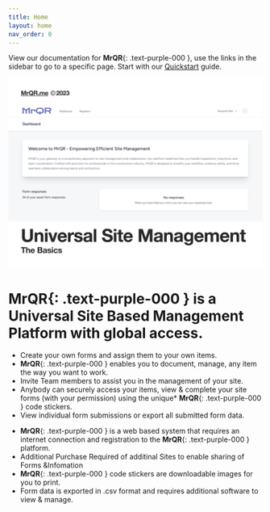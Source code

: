 ```yaml
---
title: Home
layout: home
nav_order: 0
---
```


View our documentation for 
**MrQR**{: .text-purple-000 }, use the links in the sidebar to go to a specific page. Start with our [Quickstart](https://docs.mrqr.me/quickstart/) guide.

![The Basics](/assets/images/MrQR%20-%20The%20Basics_Page_01.png "the basics")

# **MrQR**{: .text-purple-000 } is a Universal Site Based Management Platform with global access.
* Create your own forms and assign them to your own items.
* **MrQR**{: .text-purple-000 } enables you to document, manage, any item the way you want to work.
* Invite Team members to assist you in the management of your site.
* Anybody can securely access your items, view & complete your site forms (with your permission) using the unique* 
**MrQR**{: .text-purple-000 } code stickers.
* View individual form submissions or export all submitted form data.
- **MrQR**{: .text-purple-000 } is a web based system that requires an internet connection and registration to the **MrQR**{: .text-purple-000 } platform.
- Additional Purchase Required of additinal Sites to enable sharing of Forms &Infomation
- **MrQR**{: .text-purple-000 } code stickers are downloadable images for you to print.
- Form data is exported in .csv format and requires additional software to view & manage.
